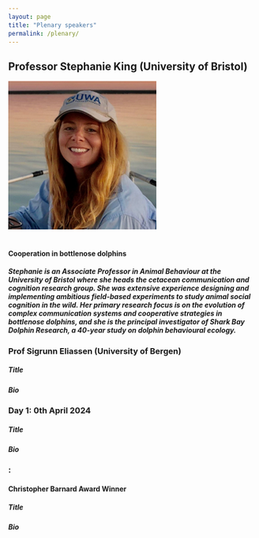 ```yaml
---
layout: page
title: "Plenary speakers"
permalink: /plenary/
---
```

<h2>Professor Stephanie King (University of Bristol)</h2>

<div style="text-align:left"><img class="image" src="/assets/images/King profile.jpeg" alt="Stephanie Kind on a boat" width="300" height="300" /></div><br/>

<h4>Cooperation in bottlenose dolphins</h4>

<h5>Stephanie is an Associate Professor in Animal Behaviour at the University of Bristol where she heads the cetacean communication and cognition research group. She  was extensive experience designing and implementing ambitious field-based experiments to study animal social cognition in the wild. Her primary research focus is on the evolution of complex communication systems and cooperative strategies in bottlenose dolphins, and she is the principal investigator of Shark Bay Dolphin Research, a 40-year study on dolphin behavioural ecology.</h5>



<h3>Prof Sigrunn Eliassen (University of Bergen) </h3>
<h5>Title</h5>
<h5>Bio</h5>

<h3>Day 1: 0th April 2024</h3>
<h5>Title</h5>
<h5>Bio</h5>

<h3>: </h3>
<h4>Christopher Barnard Award Winner</h4>
<h5>Title</h5>
<h5>Bio</h5>

